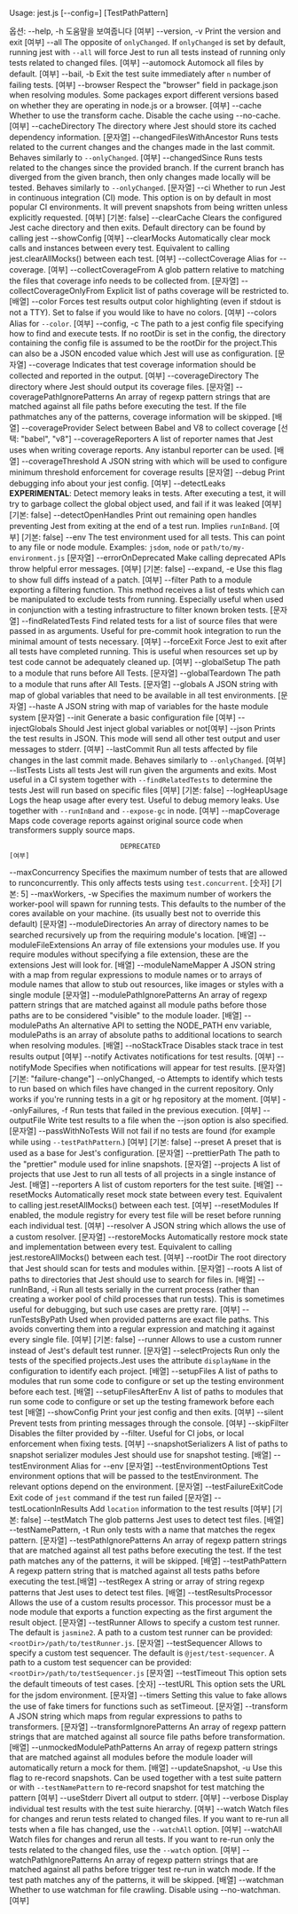 Usage: jest.js [--config=<pathToConfigFile>] [TestPathPattern]

옵션:
  --help, -h                    도움말을 보여줍니다                       [여부]
  --version, -v                 Print the version and exit                [여부]
  --all                         The opposite of `onlyChanged`. If `onlyChanged`
                                is set by default, running jest with `--all`
                                will force Jest to run all tests instead of
                                running only tests related to changed files.
                                                                          [여부]
  --automock                    Automock all files by default.            [여부]
  --bail, -b                    Exit the test suite immediately after `n` number
                                of failing tests.                         [여부]
  --browser                     Respect the "browser" field in package.json when
                                resolving modules. Some packages export
                                different versions based on whether they are
                                operating in node.js or a browser.        [여부]
  --cache                       Whether to use the transform cache. Disable the
                                cache using --no-cache.                   [여부]
  --cacheDirectory              The directory where Jest should store its cached
                                dependency information.                 [문자열]
  --changedFilesWithAncestor    Runs tests related to the current changes and
                                the changes made in the last commit. Behaves
                                similarly to `--onlyChanged`.             [여부]
  --changedSince                Runs tests related to the changes since the
                                provided branch. If the current branch has
                                diverged from the given branch, then only
                                changes made locally will be tested. Behaves
                                similarly to `--onlyChanged`.           [문자열]
  --ci                          Whether to run Jest in continuous integration
                                (CI) mode. This option is on by default in most
                                popular CI environments. It will prevent
                                snapshots from being written unless explicitly
                                requested.                  [여부] [기본: false]
  --clearCache                  Clears the configured Jest cache directory and
                                then exits. Default directory can be found by
                                calling jest --showConfig                 [여부]
  --clearMocks                  Automatically clear mock calls and instances
                                between every test. Equivalent to calling
                                jest.clearAllMocks() between each test.   [여부]
  --collectCoverage             Alias for --coverage.                     [여부]
  --collectCoverageFrom         A glob pattern relative to <rootDir> matching
                                the files that coverage info needs to be
                                collected from.                         [문자열]
  --collectCoverageOnlyFrom     Explicit list of paths coverage will be
                                restricted to.                            [배열]
  --color                       Forces test results output color highlighting
                                (even if stdout is not a TTY). Set to false if
                                you would like to have no colors.         [여부]
  --colors                      Alias for `--color`.                      [여부]
  --config, -c                  The path to a jest config file specifying how to
                                find and execute tests. If no rootDir is set in
                                the config, the directory containing the config
                                file is assumed to be the rootDir for the
                                project.This can also be a JSON encoded value
                                which Jest will use as configuration.   [문자열]
  --coverage                    Indicates that test coverage information should
                                be collected and reported in the output.  [여부]
  --coverageDirectory           The directory where Jest should output its
                                coverage files.                         [문자열]
  --coveragePathIgnorePatterns  An array of regexp pattern strings that are
                                matched against all file paths before executing
                                the test. If the file pathmatches any of the
                                patterns, coverage information will be skipped.
                                                                          [배열]
  --coverageProvider            Select between Babel and V8 to collect coverage
                                                           [선택: "babel", "v8"]
  --coverageReporters           A list of reporter names that Jest uses when
                                writing coverage reports. Any istanbul reporter
                                can be used.                              [배열]
  --coverageThreshold           A JSON string with which will be used to
                                configure minimum threshold enforcement for
                                coverage results                        [문자열]
  --debug                       Print debugging info about your jest config.
                                                                          [여부]
  --detectLeaks                 **EXPERIMENTAL**: Detect memory leaks in tests.
                                After executing a test, it will try to garbage
                                collect the global object used, and fail if it
                                was leaked                  [여부] [기본: false]
  --detectOpenHandles           Print out remaining open handles preventing Jest
                                from exiting at the end of a test run. Implies
                                `runInBand`.                [여부] [기본: false]
  --env                         The test environment used for all tests. This
                                can point to any file or node module. Examples:
                                `jsdom`, `node` or `path/to/my-environment.js`
                                                                        [문자열]
  --errorOnDeprecated           Make calling deprecated APIs throw helpful error
                                messages.                   [여부] [기본: false]
  --expand, -e                  Use this flag to show full diffs instead of a
                                patch.                                    [여부]
  --filter                      Path to a module exporting a filtering function.
                                This method receives a list of tests which can
                                be manipulated to exclude tests from running.
                                Especially useful when used in conjunction with
                                a testing infrastructure to filter known broken
                                tests.                                  [문자열]
  --findRelatedTests            Find related tests for a list of source files
                                that were passed in as arguments. Useful for
                                pre-commit hook integration to run the minimal
                                amount of tests necessary.                [여부]
  --forceExit                   Force Jest to exit after all tests have
                                completed running. This is useful when resources
                                set up by test code cannot be adequately cleaned
                                up.                                       [여부]
  --globalSetup                 The path to a module that runs before All Tests.
                                                                        [문자열]
  --globalTeardown              The path to a module that runs after All Tests.
                                                                        [문자열]
  --globals                     A JSON string with map of global variables that
                                need to be available in all test environments.
                                                                        [문자열]
  --haste                       A JSON string with map of variables for the
                                haste module system                     [문자열]
  --init                        Generate a basic configuration file       [여부]
  --injectGlobals               Should Jest inject global variables or not[여부]
  --json                        Prints the test results in JSON. This mode will
                                send all other test output and user messages to
                                stderr.                                   [여부]
  --lastCommit                  Run all tests affected by file changes in the
                                last commit made. Behaves similarly to
                                `--onlyChanged`.                          [여부]
  --listTests                   Lists all tests Jest will run given the
                                arguments and exits. Most useful in a CI system
                                together with `--findRelatedTests` to determine
                                the tests Jest will run based on specific files
                                                            [여부] [기본: false]
  --logHeapUsage                Logs the heap usage after every test. Useful to
                                debug memory leaks. Use together with
                                `--runInBand` and `--expose-gc` in node.  [여부]
  --mapCoverage                 Maps code coverage reports against original
                                source code when transformers supply source
                                maps.

                                DEPRECATED                                [여부]
  --maxConcurrency              Specifies the maximum number of tests that are
                                allowed to runconcurrently. This only affects
                                tests using `test.concurrent`.  [숫자] [기본: 5]
  --maxWorkers, -w              Specifies the maximum number of workers the
                                worker-pool will spawn for running tests. This
                                defaults to the number of the cores available on
                                your machine. (its usually best not to override
                                this default)                           [문자열]
  --moduleDirectories           An array of directory names to be searched
                                recursively up from the requiring module's
                                location.                                 [배열]
  --moduleFileExtensions        An array of file extensions your modules use.
                                If you require modules without specifying a
                                file extension, these are the extensions Jest
                                will look for.                            [배열]
  --moduleNameMapper            A JSON string with a map from regular
                                expressions to module names or to arrays of
                                module names that allow to stub out resources,
                                like images or styles with a single module
                                                                        [문자열]
  --modulePathIgnorePatterns    An array of regexp pattern strings that are
                                matched against all module paths before those
                                paths are to be considered "visible" to the
                                module loader.                            [배열]
  --modulePaths                 An alternative API to setting the NODE_PATH env
                                variable, modulePaths is an array of absolute
                                paths to additional locations to search when
                                resolving modules.                        [배열]
  --noStackTrace                Disables stack trace in test results output
                                                                          [여부]
  --notify                      Activates notifications for test results. [여부]
  --notifyMode                  Specifies when notifications will appear for
                                test results.  [문자열] [기본: "failure-change"]
  --onlyChanged, -o             Attempts to identify which tests to run based on
                                which files have changed in the current
                                repository. Only works if you're running tests
                                in a git or hg repository at the moment.  [여부]
  --onlyFailures, -f            Run tests that failed in the previous execution.
                                                                          [여부]
  --outputFile                  Write test results to a file when the --json
                                option is also specified.               [문자열]
  --passWithNoTests             Will not fail if no tests are found (for example
                                while using `--testPathPattern`.)
                                                            [여부] [기본: false]
  --preset                      A preset that is used as a base for Jest's
                                configuration.                          [문자열]
  --prettierPath                The path to the "prettier" module used for
                                inline snapshots.                       [문자열]
  --projects                    A list of projects that use Jest to run all
                                tests of all projects in a single instance of
                                Jest.                                     [배열]
  --reporters                   A list of custom reporters for the test suite.
                                                                          [배열]
  --resetMocks                  Automatically reset mock state between every
                                test. Equivalent to calling jest.resetAllMocks()
                                between each test.                        [여부]
  --resetModules                If enabled, the module registry for every test
                                file will be reset before running each
                                individual test.                          [여부]
  --resolver                    A JSON string which allows the use of a custom
                                resolver.                               [문자열]
  --restoreMocks                Automatically restore mock state and
                                implementation between every test. Equivalent to
                                calling jest.restoreAllMocks() between each
                                test.                                     [여부]
  --rootDir                     The root directory that Jest should scan for
                                tests and modules within.               [문자열]
  --roots                       A list of paths to directories that Jest should
                                use to search for files in.               [배열]
  --runInBand, -i               Run all tests serially in the current process
                                (rather than creating a worker pool of child
                                processes that run tests). This is sometimes
                                useful for debugging, but such use cases are
                                pretty rare.                              [여부]
  --runTestsByPath              Used when provided patterns are exact file
                                paths. This avoids converting them into a
                                regular expression and matching it against every
                                single file.                [여부] [기본: false]
  --runner                      Allows to use a custom runner instead of Jest's
                                default test runner.                    [문자열]
  --selectProjects              Run only the tests of the specified
                                projects.Jest uses the attribute `displayName`
                                in the configuration to identify each project.
                                                                          [배열]
  --setupFiles                  A list of paths to modules that run some code
                                to configure or set up the testing environment
                                before each test.                         [배열]
  --setupFilesAfterEnv          A list of paths to modules that run some code
                                to configure or set up the testing framework
                                before each test                          [배열]
  --showConfig                  Print your jest config and then exits.    [여부]
  --silent                      Prevent tests from printing messages through the
                                console.                                  [여부]
  --skipFilter                  Disables the filter provided by --filter. Useful
                                for CI jobs, or local enforcement when fixing
                                tests.                                    [여부]
  --snapshotSerializers         A list of paths to snapshot serializer modules
                                Jest should use for snapshot testing.     [배열]
  --testEnvironment             Alias for --env                         [문자열]
  --testEnvironmentOptions      Test environment options that will be passed to
                                the testEnvironment. The relevant options depend
                                on the environment.                     [문자열]
  --testFailureExitCode         Exit code of `jest` command if the test run
                                failed                                  [문자열]
  --testLocationInResults       Add `location` information to the test results
                                                            [여부] [기본: false]
  --testMatch                   The glob patterns Jest uses to detect test
                                files.                                    [배열]
  --testNamePattern, -t         Run only tests with a name that matches the
                                regex pattern.                          [문자열]
  --testPathIgnorePatterns      An array of regexp pattern strings that are
                                matched against all test paths before executing
                                the test. If the test path matches any of the
                                patterns, it will be skipped.             [배열]
  --testPathPattern             A regexp pattern string that is matched against
                                all tests paths before executing the test.[배열]
  --testRegex                   A string or array of string regexp patterns that
                                Jest uses to detect test files.           [배열]
  --testResultsProcessor        Allows the use of a custom results processor.
                                This processor must be a node module that
                                exports a function expecting as the first
                                argument the result object.             [문자열]
  --testRunner                  Allows to specify a custom test runner. The
                                default is  `jasmine2`. A path to a custom test
                                runner can be provided:
                                `<rootDir>/path/to/testRunner.js`.      [문자열]
  --testSequencer               Allows to specify a custom test sequencer. The
                                default is `@jest/test-sequencer`. A path to a
                                custom test sequencer can be provided:
                                `<rootDir>/path/to/testSequencer.js`    [문자열]
  --testTimeout                 This option sets the default timeouts of test
                                cases.                                    [숫자]
  --testURL                     This option sets the URL for the jsdom
                                environment.                            [문자열]
  --timers                      Setting this value to fake allows the use of
                                fake timers for functions such as setTimeout.
                                                                        [문자열]
  --transform                   A JSON string which maps from regular
                                expressions to paths to transformers.   [문자열]
  --transformIgnorePatterns     An array of regexp pattern strings that are
                                matched against all source file paths before
                                transformation.                           [배열]
  --unmockedModulePathPatterns  An array of regexp pattern strings that are
                                matched against all modules before the module
                                loader will automatically return a mock for
                                them.                                     [배열]
  --updateSnapshot, -u          Use this flag to re-record snapshots. Can be
                                used together with a test suite pattern or with
                                `--testNamePattern` to re-record snapshot for
                                test matching the pattern                 [여부]
  --useStderr                   Divert all output to stderr.              [여부]
  --verbose                     Display individual test results with the test
                                suite hierarchy.                          [여부]
  --watch                       Watch files for changes and rerun tests related
                                to changed files. If you want to re-run all
                                tests when a file has changed, use the
                                `--watchAll` option.                      [여부]
  --watchAll                    Watch files for changes and rerun all tests. If
                                you want to re-run only the tests related to the
                                changed files, use the `--watch` option.  [여부]
  --watchPathIgnorePatterns     An array of regexp pattern strings that are
                                matched against all paths before trigger test
                                re-run in watch mode. If the test path matches
                                any of the patterns, it will be skipped.  [배열]
  --watchman                    Whether to use watchman for file crawling.
                                Disable using --no-watchman.              [여부]